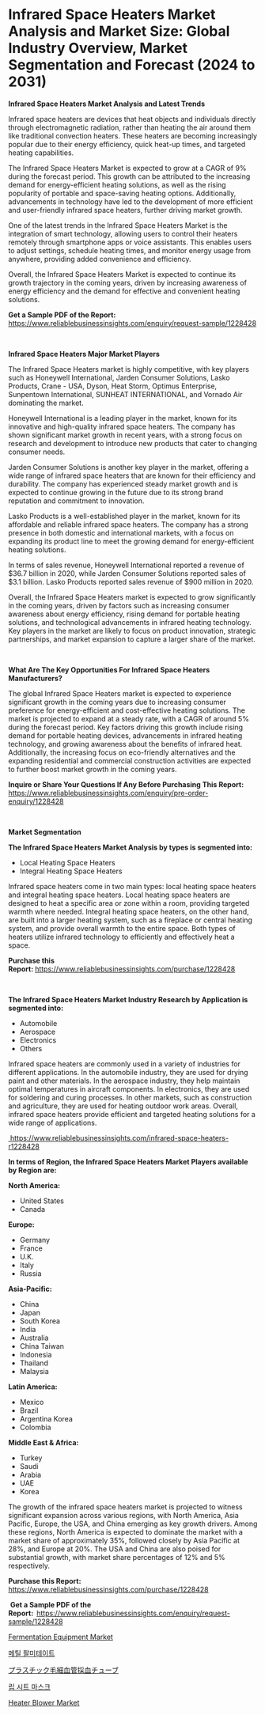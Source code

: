 <p><h1>Infrared Space Heaters Market Analysis and Market Size: Global Industry Overview, Market Segmentation and Forecast (2024 to 2031)</h1></p><p><strong>Infrared Space Heaters Market Analysis and Latest Trends</strong></p>
<p><p>Infrared space heaters are devices that heat objects and individuals directly through electromagnetic radiation, rather than heating the air around them like traditional convection heaters. These heaters are becoming increasingly popular due to their energy efficiency, quick heat-up times, and targeted heating capabilities.</p><p>The Infrared Space Heaters Market is expected to grow at a CAGR of 9% during the forecast period. This growth can be attributed to the increasing demand for energy-efficient heating solutions, as well as the rising popularity of portable and space-saving heating options. Additionally, advancements in technology have led to the development of more efficient and user-friendly infrared space heaters, further driving market growth.</p><p>One of the latest trends in the Infrared Space Heaters Market is the integration of smart technology, allowing users to control their heaters remotely through smartphone apps or voice assistants. This enables users to adjust settings, schedule heating times, and monitor energy usage from anywhere, providing added convenience and efficiency.</p><p>Overall, the Infrared Space Heaters Market is expected to continue its growth trajectory in the coming years, driven by increasing awareness of energy efficiency and the demand for effective and convenient heating solutions.</p></p>
<p><strong>Get a Sample PDF of the Report:&nbsp;</strong> <a href="https://www.reliablebusinessinsights.com/enquiry/request-sample/1228428">https://www.reliablebusinessinsights.com/enquiry/request-sample/1228428</a></p>
<p>&nbsp;</p>
<p><strong>Infrared Space Heaters Major Market Players</strong></p>
<p><p>The Infrared Space Heaters market is highly competitive, with key players such as Honeywell International, Jarden Consumer Solutions, Lasko Products, Crane - USA, Dyson, Heat Storm, Optimus Enterprise, Sunpentown International, SUNHEAT INTERNATIONAL, and Vornado Air dominating the market.</p><p>Honeywell International is a leading player in the market, known for its innovative and high-quality infrared space heaters. The company has shown significant market growth in recent years, with a strong focus on research and development to introduce new products that cater to changing consumer needs.</p><p>Jarden Consumer Solutions is another key player in the market, offering a wide range of infrared space heaters that are known for their efficiency and durability. The company has experienced steady market growth and is expected to continue growing in the future due to its strong brand reputation and commitment to innovation.</p><p>Lasko Products is a well-established player in the market, known for its affordable and reliable infrared space heaters. The company has a strong presence in both domestic and international markets, with a focus on expanding its product line to meet the growing demand for energy-efficient heating solutions.</p><p>In terms of sales revenue, Honeywell International reported a revenue of $36.7 billion in 2020, while Jarden Consumer Solutions reported sales of $3.1 billion. Lasko Products reported sales revenue of $900 million in 2020.</p><p>Overall, the Infrared Space Heaters market is expected to grow significantly in the coming years, driven by factors such as increasing consumer awareness about energy efficiency, rising demand for portable heating solutions, and technological advancements in infrared heating technology. Key players in the market are likely to focus on product innovation, strategic partnerships, and market expansion to capture a larger share of the market.</p></p>
<p>&nbsp;</p>
<p><strong>What Are The Key Opportunities For Infrared Space Heaters Manufacturers?</strong></p>
<p><p>The global Infrared Space Heaters market is expected to experience significant growth in the coming years due to increasing consumer preference for energy-efficient and cost-effective heating solutions. The market is projected to expand at a steady rate, with a CAGR of around 5% during the forecast period. Key factors driving this growth include rising demand for portable heating devices, advancements in infrared heating technology, and growing awareness about the benefits of infrared heat. Additionally, the increasing focus on eco-friendly alternatives and the expanding residential and commercial construction activities are expected to further boost market growth in the coming years.</p></p>
<p><strong>Inquire or Share Your Questions If Any Before Purchasing This Report:</strong> <a href="https://www.reliablebusinessinsights.com/enquiry/pre-order-enquiry/1228428">https://www.reliablebusinessinsights.com/enquiry/pre-order-enquiry/1228428</a></p>
<p>&nbsp;</p>
<p><strong>Market Segmentation</strong></p>
<p><strong>The Infrared Space Heaters Market Analysis by types is segmented into:</strong></p>
<p><ul><li>Local Heating Space Heaters</li><li>Integral Heating Space Heaters</li></ul></p>
<p><p>Infrared space heaters come in two main types: local heating space heaters and integral heating space heaters. Local heating space heaters are designed to heat a specific area or zone within a room, providing targeted warmth where needed. Integral heating space heaters, on the other hand, are built into a larger heating system, such as a fireplace or central heating system, and provide overall warmth to the entire space. Both types of heaters utilize infrared technology to efficiently and effectively heat a space.</p></p>
<p><strong>Purchase this Report:&nbsp;</strong><a href="https://www.reliablebusinessinsights.com/purchase/1228428">https://www.reliablebusinessinsights.com/purchase/1228428</a></p>
<p>&nbsp;</p>
<p><strong>The Infrared Space Heaters Market Industry Research by Application is segmented into:</strong></p>
<p><ul><li>Automobile</li><li>Aerospace</li><li>Electronics</li><li>Others</li></ul></p>
<p><p>Infrared space heaters are commonly used in a variety of industries for different applications. In the automobile industry, they are used for drying paint and other materials. In the aerospace industry, they help maintain optimal temperatures in aircraft components. In electronics, they are used for soldering and curing processes. In other markets, such as construction and agriculture, they are used for heating outdoor work areas. Overall, infrared space heaters provide efficient and targeted heating solutions for a wide range of applications.</p></p>
<p><a href="https://www.reliablebusinessinsights.com/infrared-space-heaters-r1228428">&nbsp;https://www.reliablebusinessinsights.com/infrared-space-heaters-r1228428</a></p>
<p><strong>In terms of Region, the Infrared Space Heaters Market Players available by Region are:</strong></p>
<p>
    <p> <strong> North America: </strong>
        <ul>
            <li>United States</li>
            <li>Canada</li>
        </ul>
        </p> 
    <p> <strong> Europe: </strong>
        <ul>
            <li>Germany</li>
            <li>France</li>
            <li>U.K.</li>
            <li>Italy</li>
            <li>Russia</li>
        </ul>
        </p> 
    <p> <strong> Asia-Pacific: </strong>
        <ul>
            <li>China</li>
            <li>Japan</li>
            <li>South Korea</li>
            <li>India</li>
            <li>Australia</li>
            <li>China Taiwan</li>
            <li>Indonesia</li>
            <li>Thailand</li>
            <li>Malaysia</li>
        </ul>
        </p> 
    <p> <strong> Latin America: </strong>
        <ul>
            <li>Mexico</li>
            <li>Brazil</li>
            <li>Argentina Korea</li>
            <li>Colombia</li>
        </ul>
        </p> 
    <p> <strong> Middle East & Africa: </strong>
        <ul>
            <li>Turkey</li>
            <li>Saudi</li>
            <li>Arabia</li>
            <li>UAE</li>
            <li>Korea</li>
        </ul>
    </p>
    </p>
<p><p>The growth of the infrared space heaters market is projected to witness significant expansion across various regions, with North America, Asia Pacific, Europe, the USA, and China emerging as key growth drivers. Among these regions, North America is expected to dominate the market with a market share of approximately 35%, followed closely by Asia Pacific at 28%, and Europe at 20%. The USA and China are also poised for substantial growth, with market share percentages of 12% and 5% respectively.</p></p>
<p><strong>Purchase this Report: </strong><a href="https://www.reliablebusinessinsights.com/purchase/1228428">https://www.reliablebusinessinsights.com/purchase/1228428</a></p>
<p>&nbsp;<strong>Get a Sample PDF of the Report:&nbsp;&nbsp;</strong><a href="https://www.reliablebusinessinsights.com/enquiry/request-sample/1228428">https://www.reliablebusinessinsights.com/enquiry/request-sample/1228428</a></p>
<p><strong></strong></p>
<p><p><a href="https://github.com/mharielmesa/Market-Research-Report-List-4/blob/main/fermentation-equipment-market.md">Fermentation Equipment Market</a></p><p><a href="https://github.com/RichardLueilwitz787/Market-Research-Report-List-2/blob/main/8209239166775.md">메틸 팔미테이트</a></p><p><a href="https://github.com/LizaHeller2023/Market-Research-Report-List-1/blob/main/4225547156064.md">プラスチック毛細血管採血チューブ</a></p><p><a href="https://github.com/fredrickeglers/Market-Research-Report-List-2/blob/main/7517611166774.md">립 시트 마스크</a></p><p><a href="https://github.com/moyahfrancoestellec51j635wcx/Market-Research-Report-List-3/blob/main/heater-blower-market.md">Heater Blower Market</a></p></p>
